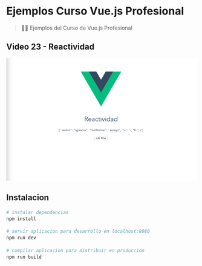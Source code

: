 # Ejemplos Curso Vue.js Profesional

> 👩‍🏫 Ejemplos del Curso de Vue.js Profesional

## Video 23 - Reactividad

![reactivity](./src/assets/reactivity.png)

## Instalacion

``` bash
# instalar dependencias
npm install

# servir aplicacion para desarrollo en localhost:8080
npm run dev

# compilar aplicacion para distribuir en produccion
npm run build
```
